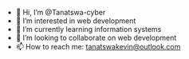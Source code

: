 - 👋 Hi, I’m @Tanatswa-cyber
- 👀 I’m interested in web development
- 🌱 I’m currently learning information systems
- 💞️ I’m looking to collaborate on web development
- 📫 How to reach me: tanatswakevin@outlook.com

<!---
Tanatswa-cyber/Tanatswa-cyber is a ✨ special ✨ repository because its `README.md` (this file) appears on your GitHub profile.
You can click the Preview link to take a look at your changes.
--->
